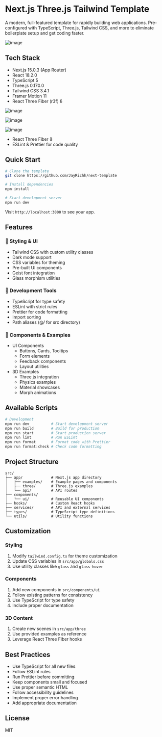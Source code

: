 # Next.js Three.js Tailwind Template

A modern, full-featured template for rapidly building web applications. Pre-configured with TypeScript, Three.js, Tailwind CSS, and more to eliminate boilerplate setup and get coding faster.

![image](https://github.com/user-attachments/assets/44ed6c39-7c06-429f-a7d5-30ff9ae525e9)

## Tech Stack

- Next.js 15.0.3 (App Router)
- React 18.2.0
- TypeScript 5
- Three.js 0.170.0
- Tailwind CSS 3.4.1
- Framer Motion 11
- React Three Fiber (r3f) 8

![image](https://github.com/user-attachments/assets/4e86010d-f88a-4e43-a388-ec54746f8fd0)

![image](https://github.com/user-attachments/assets/3acd0a7e-3415-4b07-a16d-e8522874879a)

![image](https://github.com/user-attachments/assets/eb1375a2-0654-4c88-bcfd-2460cdb01e56)
- React Three Fiber 8
- ESLint & Prettier for code quality

## Quick Start

```bash
# Clone the template
git clone https://github.com/JayRichh/next-template

# Install dependencies
npm install

# Start development server
npm run dev
```

Visit `http://localhost:3000` to see your app.

## Features

### 🎨 Styling & UI

- Tailwind CSS with custom utility classes
- Dark mode support
- CSS variables for theming
- Pre-built UI components
- Geist font integration
- Glass morphism utilities

### 🧰 Development Tools

- TypeScript for type safety
- ESLint with strict rules
- Prettier for code formatting
- Import sorting
- Path aliases (@/ for src directory)

### 🎯 Components & Examples

- UI Components
  - Buttons, Cards, Tooltips
  - Form elements
  - Feedback components
  - Layout utilities
- 3D Examples
  - Three.js integration
  - Physics examples
  - Material showcases
  - Morph animations

## Available Scripts

```bash
# Development
npm run dev          # Start development server
npm run build        # Build for production
npm run start        # Start production server
npm run lint         # Run ESLint
npm run format       # Format code with Prettier
npm run format:check # Check code formatting
```

## Project Structure

```
src/
├── app/             # Next.js app directory
│   ├── examples/    # Example pages and components
│   ├── three/       # Three.js examples
│   └── api/         # API routes
├── components/
│   └── ui/          # Reusable UI components
├── hooks/           # Custom React hooks
├── services/        # API and external services
├── types/           # TypeScript type definitions
└── utils/           # Utility functions
```

## Customization

### Styling

1. Modify `tailwind.config.ts` for theme customization
2. Update CSS variables in `src/app/globals.css`
3. Use utility classes like `glass` and `glass-hover`

### Components

1. Add new components in `src/components/ui`
2. Follow existing patterns for consistency
3. Use TypeScript for type safety
4. Include proper documentation

### 3D Content

1. Create new scenes in `src/app/three`
2. Use provided examples as reference
3. Leverage React Three Fiber hooks

## Best Practices

- Use TypeScript for all new files
- Follow ESLint rules
- Run Prettier before committing
- Keep components small and focused
- Use proper semantic HTML
- Follow accessibility guidelines
- Implement proper error handling
- Add appropriate documentation

## License

MIT
